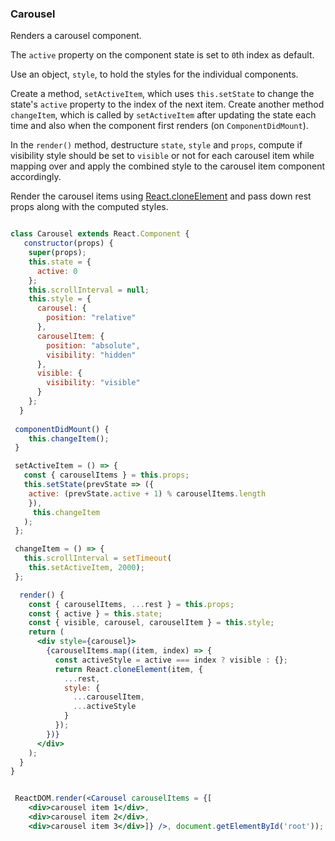 ### Carousel

Renders a carousel component.

The `active` property on the component state is set to `0`th index as default.

Use an object, `style`, to hold the styles for the individual components.

Create a method, `setActiveItem`, which uses `this.setState` to change the state's `active` property to the index of the next item.
Create another method `changeItem`, which is called by `setActiveItem` after updating the state each time and also when the component
first renders (on `ComponentDidMount`).
  
In the `render()` method, destructure `state`, `style` and `props`, compute if visibility style should be set to `visible` or not for each carousel
item while mapping over and apply the combined style to the carousel item component accordingly.
  
Render the carousel items using [React.cloneElement](https://reactjs.org/docs/react-api.html#cloneelement) and pass down rest
props along with the computed styles.

```jsx

class Carousel extends React.Component {
   constructor(props) {
    super(props);
    this.state = {
      active: 0
    };
    this.scrollInterval = null;
    this.style = {
      carousel: {
        position: "relative"
      },
      carouselItem: {
        position: "absolute",
        visibility: "hidden"
      },
      visible: {
        visibility: "visible"
      }
    };
  }
  
 componentDidMount() {
    this.changeItem();
 }

 setActiveItem = () => {
   const { carouselItems } = this.props;
   this.setState(prevState => ({
    active: (prevState.active + 1) % carouselItems.length
    }),
     this.changeItem
   );
 };

 changeItem = () => {
   this.scrollInterval = setTimeout(
    this.setActiveItem, 2000);
 };

  render() {
    const { carouselItems, ...rest } = this.props;
    const { active } = this.state;
    const { visible, carousel, carouselItem } = this.style;
    return (
      <div style={carousel}>
        {carouselItems.map((item, index) => {
          const activeStyle = active === index ? visible : {};
          return React.cloneElement(item, {
            ...rest,
            style: {
              ...carouselItem,
              ...activeStyle
            }
          });
        })}
      </div>
    );
  }
}

```

```jsx

 ReactDOM.render(<Carousel carouselItems = {[
    <div>carousel item 1</div>,
    <div>carousel item 2</div>,
    <div>carousel item 3</div>]} />, document.getElementById('root'));
    
 ```
